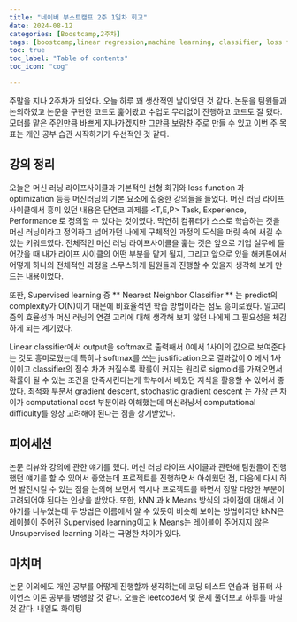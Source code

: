 ```yaml
---
title: "네이버 부스트캠프 2주 1일차 회고"
date: 2024-08-12
categories: [Boostcamp,2주차]
tags: [boostcamp,linear regression,machine learning, classifier, loss function]
toc: true
toc_label: "Table of contents"
toc_icon: "cog"

---
```

주말을 지나 2주차가 되었다. 오늘 하루 꽤 생산적인 날이었던 것 같다. 논문을 팀원들과 논의하였고 논문을 구현한 코드도 훑어봤고 수업도 무리없이 진행하고 코드도 잘 됐다. 모더를 
맡은 주인만큼 바쁘게 지나가겠지만 그만큼 보람찬 주로 만들 수 있고 이번 주 목표는 개인 공부 습관 시작하기가 우선적인 것 같다.

## 강의 정리

오늘은 머신 러닝 라이프사이클과 기본적인 선형 회귀와 loss function 과 optimization 등등 머신러닝의 기본 요소에 집중한 강의들을 들었다. 머신 러닝 라이프사이클에서 흥미
있던 내용은 단연코 과제를 <T,E,P> Task, Experience, Performance 로 정의할 수 있다는 것이였다. 막연히 컴퓨터가 스스로 학습하는 것을 머신 러닝이라고 정의하고 넘어가던
나에게 구체적인 과정의 도식을 머릿 속에 새길 수 있는 키워드였다. 전체적인 머신 러닝 라이프사이클을 훑는 것은 앞으로 기업 실무에 들어갔을 때 내가 라이프 사이클의 어떤 부분을 
맡게 될지, 그리고 앞으로 있을 해커톤에서 어떻게 하나의 전체적인 과정을 스무스하게 팀원들과 진행할 수 있을지 생각해 보게 만드는 내용이었다.

또한, Supervised learning 중 ** Nearest Neighbor Classifier ** 는 predict의 complexity가 O(N)이기 때문에 비효율적인 학습 방법이라는 점도 흥미로웠다.
알고리즘의 효율성과 머신 러닝의 연결 고리에 대해 생각해 보지 않던 나에게 그 필요성을 체감하게 되는 계기였다.

Linear classifier에서 output을 softmax로 출력해서 0에서 1사이의 값으로 보여준다는 것도 흥미로웠는데 특히나 softmax를 쓰는 justification으로 결과값이 0 에서 1사이이고
classifier의 점수 차가 커질수록 확룰이 커지는 원리로 sigmoid를 가져오면서 확률이 될 수 있는 조건을 만족시킨다는게 학부에서 배웠던 지식을 활용할 수 있어서 좋았다. 최적화
부분서 gradient descent, stochastic gradient descent 는 가장 큰 차이가 computational cost 부분이라 이해했는데 머신러닝서 computational difficulty를
항상 고려해야 된다는 점을 상기받았다.

## 피어세션

논문 리뷰와 강의에 관한 얘기를 했다. 머신 러닝 라이프 사이클과 관련해 팀원들이 진행했던 얘기를 할 수 있어서 좋았는데 프로젝트를 진행하면서 아쉬웠던 점, 다음에 다시 하면
발전시킬 수 있는 점을 논의해 보면서 역시나 프로젝트를 하면서 정말 다양한 부분이 고려되어야 된다는 인상을 받았다. 또한, kNN 과 k Means 방식의 차이점에 대해서 이야기를 
나누었는데 두 방법은 이름에서 알 수 있듯이 비슷해 보이는 방법이지만 kNN은 레이블이 주어진 Supervised learning이고 k Means는 레이블이 주어지지 않은 Unsupervised
learning 이라는 극명한 차이가 있다.

## 마치며

논문 이외에도 개인 공부를 어떻게 진행할까 생각하는데 코딩 테스트 연습과 컴퓨터 사이언스 이론 공부를 병행할 것 같다. 오늘은 leetcode서 몇 문제 풀어보고 하루를 마칠 것 같다.
내일도 화이팅



